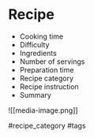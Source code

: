 # Recipe
- Cooking time
- Difficulty
- Ingredients
- Number of servings
- Preparation time
- Recipe category
- Recipe instruction
- Summary

![[media-image.png]]

#recipe_category
#tags 